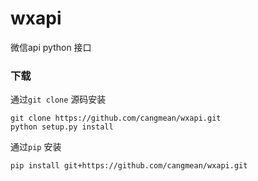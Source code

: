 # wxapi
微信api python 接口

### 下载
通过`git clone` 源码安装

```
git clone https://github.com/cangmean/wxapi.git
python setup.py install
```

通过`pip` 安装

```
pip install git+https://github.com/cangmean/wxapi.git
```
